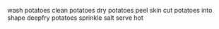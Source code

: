 wash potatoes 
clean potatoes 
dry potatoes
peel skin
cut potatoes into shape
deepfry potatoes
sprinkle salt
serve hot

